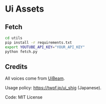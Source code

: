 # Ui Assets

## Fetch

``` sh
cd utils
pip install -r requirements.txt
export YOUTUBE_API_KEY="YOUR_API_KEY"
python fetch.py
```

## Credits

All voices come from [UiBeam](https://www.youtube.com/c/UiBeam).

Usage policy: <https://twpf.jp/ui_shig> (Japanese).

Code: MIT License
